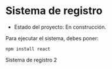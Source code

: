 <h1> Sistema de registro </h1>

- Estado del proyecto: En construcción.

 Para ejecutar el sistema, debes poner: 

 ```npm install react```

Sistema de registro 2
